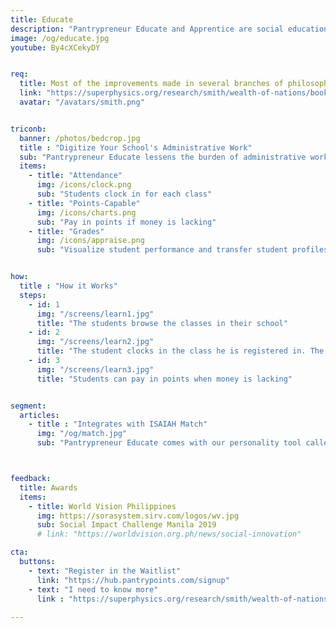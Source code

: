 ```yaml
---
title: Educate
description: "Pantrypreneur Educate and Apprentice are social education systems derived from Adam Smith's educational reform proposals"
image: /og/educate.jpg
youtube: By4cXCekyDY


req:
  title: Most of the improvements made in several branches of philosophy were not made in universities.. For a long time, several of those universities chose to remain the sanctuaries for exploded systems and obsolete prejudices.. In general, the richest and best endowed universities were the slowest in adopting those improvements.
  link: "https://superphysics.org/research/smith/wealth-of-nations/book-5/chapter-1/part-3zd"
  avatar: "/avatars/smith.png"


triconb:
  banner: /photos/bedcrop.jpg
  title : "Digitize Your School's Administrative Work"
  sub: "Pantrypreneur Educate lessens the burden of administrative work so you can focus on teaching"
  items:
    - title: "Attendance"
      img: /icons/clock.png
      sub: "Students clock in for each class"
    - title: "Points-Capable"      
      img: /icons/charts.png
      sub: "Pay in points if money is lacking"      
    - title: "Grades"
      img: /icons/appraise.png
      sub: "Visualize student performance and transfer student profiles between schools" 


how:
  title : "How it Works"
  steps:
    - id: 1
      img: "/screens/learn1.jpg"
      title: "The students browse the classes in their school"
    - id: 2
      img: "/screens/learn2.jpg"
      title: "The student clocks in the class he is registered in. The teacher can enter test scores to visualize the performance of each student"
    - id: 3
      img: "/screens/learn3.jpg"
      title: "Students can pay in points when money is lacking"


segment:
  articles:
    - title : "Integrates with ISAIAH Match"
      img: "/og/match.jpg"
      sub: "Pantrypreneur Educate comes with our personality tool called ISAIAH Match to match students with the proper teachers or lessons."



feedback:
  title: Awards
  items:
    - title: World Vision Philippines
      img: https://sorasystem.sirv.com/logos/wv.jpg
      sub: Social Impact Challenge Manila 2019
      # link: "https://worldvision.org.ph/news/social-innovation"

cta:
  buttons:
    - text: "Register in the Waitlist"
      link: "https://hub.pantrypoints.com/signup"
    - text: "I need to know more"
      link : "https://superphysics.org/research/smith/wealth-of-nations/book-5/chapter-1/part-3zd"
  
---
```

